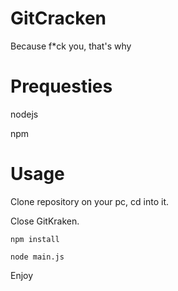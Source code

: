 # GitCracken
Because f*ck you, that's why

# Prequesties
nodejs

npm

# Usage
Clone repository on your pc, cd into it.

Close GitKraken.

`npm install`

`node main.js`

Enjoy
